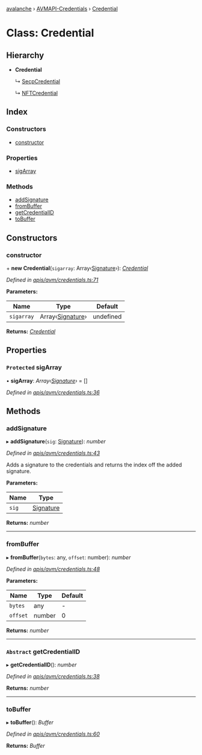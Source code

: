 [avalanche](../README.md) › [AVMAPI-Credentials](../modules/avmapi_credentials.md) › [Credential](avmapi_credentials.credential.md)

# Class: Credential

## Hierarchy

* **Credential**

  ↳ [SecpCredential](avmapi_credentials.secpcredential.md)

  ↳ [NFTCredential](avmapi_credentials.nftcredential.md)

## Index

### Constructors

* [constructor](avmapi_credentials.credential.md#constructor)

### Properties

* [sigArray](avmapi_credentials.credential.md#protected-sigarray)

### Methods

* [addSignature](avmapi_credentials.credential.md#addsignature)
* [fromBuffer](avmapi_credentials.credential.md#frombuffer)
* [getCredentialID](avmapi_credentials.credential.md#abstract-getcredentialid)
* [toBuffer](avmapi_credentials.credential.md#tobuffer)

## Constructors

###  constructor

\+ **new Credential**(`sigarray`: Array‹[Signature](avmapi_types.signature.md)›): *[Credential](avmapi_credentials.credential.md)*

*Defined in [apis/avm/credentials.ts:71](https://github.com/ava-labs/avalanche.js/blob/c723742/src/apis/avm/credentials.ts#L71)*

**Parameters:**

Name | Type | Default |
------ | ------ | ------ |
`sigarray` | Array‹[Signature](avmapi_types.signature.md)› | undefined |

**Returns:** *[Credential](avmapi_credentials.credential.md)*

## Properties

### `Protected` sigArray

• **sigArray**: *Array‹[Signature](avmapi_types.signature.md)›* = []

*Defined in [apis/avm/credentials.ts:36](https://github.com/ava-labs/avalanche.js/blob/c723742/src/apis/avm/credentials.ts#L36)*

## Methods

###  addSignature

▸ **addSignature**(`sig`: [Signature](avmapi_types.signature.md)): *number*

*Defined in [apis/avm/credentials.ts:43](https://github.com/ava-labs/avalanche.js/blob/c723742/src/apis/avm/credentials.ts#L43)*

Adds a signature to the credentials and returns the index off the added signature.

**Parameters:**

Name | Type |
------ | ------ |
`sig` | [Signature](avmapi_types.signature.md) |

**Returns:** *number*

___

###  fromBuffer

▸ **fromBuffer**(`bytes`: any, `offset`: number): *number*

*Defined in [apis/avm/credentials.ts:48](https://github.com/ava-labs/avalanche.js/blob/c723742/src/apis/avm/credentials.ts#L48)*

**Parameters:**

Name | Type | Default |
------ | ------ | ------ |
`bytes` | any | - |
`offset` | number | 0 |

**Returns:** *number*

___

### `Abstract` getCredentialID

▸ **getCredentialID**(): *number*

*Defined in [apis/avm/credentials.ts:38](https://github.com/ava-labs/avalanche.js/blob/c723742/src/apis/avm/credentials.ts#L38)*

**Returns:** *number*

___

###  toBuffer

▸ **toBuffer**(): *Buffer*

*Defined in [apis/avm/credentials.ts:60](https://github.com/ava-labs/avalanche.js/blob/c723742/src/apis/avm/credentials.ts#L60)*

**Returns:** *Buffer*
